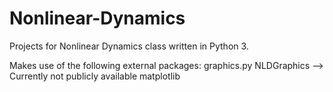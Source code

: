 # Nonlinear-Dynamics
Projects for Nonlinear Dynamics class written in Python 3.

Makes use of the following external packages:
graphics.py
NLDGraphics --> Currently not publicly available
matplotlib
